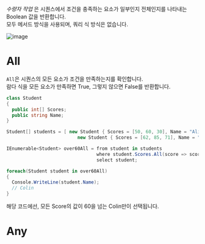 _수량자 작업_ 은 시퀀스에서 조건을 충족하는 요소가 일부인지 전체인지를 나타내는 Boolean 값을 반환합니다.     
모두 메서드 방식을 사용되며, 쿼리 식 방식은 없습니다.    

![image](https://github.com/user-attachments/assets/eb385829-dc71-4bf9-8f36-cb7b0db83fe6)

# All
`All`은 시퀀스의 모든 요소가 조건을 만족하는지를 확인합니다.     
람다 식을 모든 요소가 만족하면 True, 그렇지 않으면 False를 반환합니다.  

```cs
class Student
{
  public int[] Scores;
  public string Name;
}
```
```cs
Student[] students = [ new Student { Scores = [50, 60, 30], Name = "Alice" }, new Student { Scores = [61, 70, 55], Name = "Bob" },
                          new Student { Scores = [62, 85, 71], Name = "Colin" }];

IEnumerable<Student> over60All = from student in students
                                 where student.Scores.All(score => score > 60)
                                 select student;

foreach(Student student in over60All)
{
  Console.WriteLine(student.Name);
  // Colin
}
```
해당 코드에선, 모든 Score의 값이 60을 넘는 Colin만이 선택됩니다.

# Any
